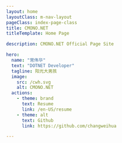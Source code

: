 ```yaml
---
layout: home
layoutClass: m-nav-layout
pageClass: index-page-class
title: CMONO.NET
titleTemplate: Home Page

description: CMONO.NET Official Page Site

hero:
  name: "常伟华"
  text: "DOTNET Developer"
  tagline: 阳光大男孩
  image:
    src: /cwh.svg
    alt: CMONO.NET
  actions:
    - theme: brand
      text: Resume
      link: /en-US/resume
    - theme: alt
      text: Github
      link: https://github.com/changweihua

---
```


<ClientOnly>
  <WebLogo></WebLogo>
</ClientOnly>

<script lang="ts" setup>
import WebLogo from '@vp/components/WebLogo.vue'
</script>
